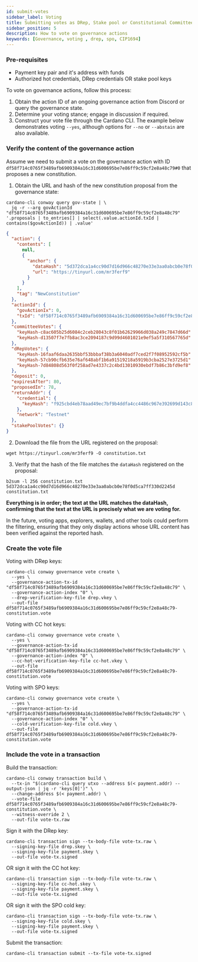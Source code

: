 ```yaml
---
id: submit-votes
sidebar_label: Voting 
title: Submitting votes as DRep, Stake pool or Constitutional Committee member
sidebar_position: 5
description: How to vote on governance actions 
keywords: [Governance, voting , drep, spo, CIP1694]
---
```



### Pre-requisites

* Payment key pair and it's address with funds
* Authorized hot credentials, DRep credentials OR stake pool keys

To vote on governance actions, follow this process:

1. Obtain the action ID of an ongoing governance action from Discord or query the governance state.
2. Determine your voting stance; engage in discussion if required.
3. Construct your vote file through the Cardano CLI. The example below demonstrates voting `--yes`, although options for `--no` or `--abstain` are also available.

### Verify the content of the governance action

Assume we need to submit a vote on the governance action with ID `df58f714c0765f3489afb6909384a16c31d600695be7e86ff9c59cf2e8a48c79#0` that proposes a new constitution.

1. Obtain the URL and hash of the new constitution proposal from the governance state:

```shell
cardano-cli conway query gov-state | \
  jq -r --arg govActionId "df58f714c0765f3489afb6909384a16c31d600695be7e86ff9c59cf2e8a48c79" '.proposals | to_entries[] | select(.value.actionId.txId | contains($govActionId)) | .value'
```
```json
{
  "action": {
    "contents": [
      null,
      {
        "anchor": {
          "dataHash": "5d372dca1a4cc90d7d16d966c48270e33e3aa0abcb0e78f0d5ca7ff330d2245d",
          "url": "https://tinyurl.com/mr3ferf9"
        }
      }
    ],
    "tag": "NewConstitution"
  },
  "actionId": {
    "govActionIx": 0,
    "txId": "df58f714c0765f3489afb6909384a16c31d600695be7e86ff9c59cf2e8a48c79"
  },
  "committeeVotes": {
    "keyHash-c8ac605b25d6084c2ceb28043c8f01b62629966d038a249c7847d66d": "VoteYes",
    "keyHash-d13507f7e7fb8ac3ce2094187c9d99d4601021e9ef5a5f310567765d": "VoteYes"
  },
  "dRepVotes": {
    "keyHash-16faaf6daa2635bbf53bbbaf38b3a6040adf7ced2f7f08952592cf5b": "VoteYes",
    "keyHash-57cb90cfb635e76af648abf1b6a91519218a5919b3cba2527e3725d1": "VoteYes",
    "keyHash-7d84808d563f0f258ad7e4337c2c4bd13010930ebdf7b86c3bfd9ef8": "VoteYes"
  },
  "deposit": 0,
  "expiresAfter": 80,
  "proposedIn": 78,
  "returnAddr": {
    "credential": {
      "keyHash": "f925cbd4eb78aad49ec7bf9b4ddfa4cc4486c967e392699d143c81aa"
    },
    "network": "Testnet"
  },
  "stakePoolVotes": {}
}
```
2. Download the file from the URL registered on the proposal:

````shell
wget https://tinyurl.com/mr3ferf9 -O constitution.txt
````

3. Verify that the hash of the file matches the `dataHash` registered on the proposal:

````shell
b2sum -l 256 constitution.txt
5d372dca1a4cc90d7d16d966c48270e33e3aa0abcb0e78f0d5ca7ff330d2245d  constitution.txt
````

**Everything is in order; the text at the URL matches the dataHash, confirming that the text at the URL is precisely what we are voting for.**

In the future, voting apps, explorers, wallets, and other tools could perform the filtering, ensuring that they only display actions whose URL content has been verified against the reported hash.

### Create the vote file

Voting with DRep keys:

```shell
cardano-cli conway governance vote create \
  --yes \
  --governance-action-tx-id "df58f714c0765f3489afb6909384a16c31d600695be7e86ff9c59cf2e8a48c79" \
  --governance-action-index "0" \
  --drep-verification-key-file drep.vkey \
  --out-file df58f714c0765f3489afb6909384a16c31d600695be7e86ff9c59cf2e8a48c79-constitution.vote
```

Voting with CC hot keys:

```shell
cardano-cli conway governance vote create \
  --yes \
  --governance-action-tx-id "df58f714c0765f3489afb6909384a16c31d600695be7e86ff9c59cf2e8a48c79" \
  --governance-action-index "0" \
  --cc-hot-verification-key-file cc-hot.vkey \
  --out-file df58f714c0765f3489afb6909384a16c31d600695be7e86ff9c59cf2e8a48c79-constitution.vote
```
Voting with SPO keys:

```shell
cardano-cli conway governance vote create \
  --yes \
  --governance-action-tx-id "df58f714c0765f3489afb6909384a16c31d600695be7e86ff9c59cf2e8a48c79" \
  --governance-action-index "0" \
  --cold-verification-key-file cold.vkey \
  --out-file df58f714c0765f3489afb6909384a16c31d600695be7e86ff9c59cf2e8a48c79-constitution.vote
```

### Include the vote in a transaction

Build the transaction:

```shell
cardano-cli conway transaction build \
  --tx-in "$(cardano-cli query utxo --address $(< payment.addr) --output-json | jq -r 'keys[0]')" \
  --change-address $(< payment.addr) \
  --vote-file df58f714c0765f3489afb6909384a16c31d600695be7e86ff9c59cf2e8a48c79-constitution.vote \
  --witness-override 2 \
  --out-file vote-tx.raw
```
Sign it with the DRep key:
```shell
cardano-cli transaction sign --tx-body-file vote-tx.raw \
  --signing-key-file drep.skey \
  --signing-key-file payment.skey \
  --out-file vote-tx.signed
```
OR sign it with the CC hot key:
```shell
cardano-cli transaction sign --tx-body-file vote-tx.raw \
  --signing-key-file cc-hot.skey \
  --signing-key-file payment.skey \
  --out-file vote-tx.signed
```
OR sign it with the SPO cold key:
```shell
cardano-cli transaction sign --tx-body-file vote-tx.raw \
  --signing-key-file cold.skey \
  --signing-key-file payment.skey \
  --out-file vote-tx.signed
```
Submit the transaction:
```shell
cardano-cli transaction submit --tx-file vote-tx.signed
```